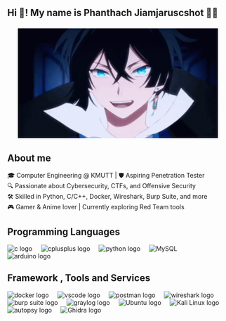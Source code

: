 <h2 align="left">Hi 👋! My name is Phanthach Jiamjaruscshot 🐱‍💻</h2>

###

<div align="center">
  <img src="vanitas-no.gif" height="250" alt="Vanitas No Carte GIF" />
</div>

###

<h2 align="left">About me</h2>

<p align="left">🎓 Computer Engineering @ KMUTT | 🛡️ Aspiring Penetration Tester<br>🔍 Passionate about Cybersecurity, CTFs, and Offensive Security<br>🛠️ Skilled in Python, C/C++, Docker, Wireshark, Burp Suite, and more<br>🎮 Gamer & Anime lover | Currently exploring Red Team tools</p>

###

<h2 align="left">Programming Languages</h2>

<div align="left">
  <img src="https://cdn.jsdelivr.net/gh/devicons/devicon/icons/c/c-original.svg" height="60" alt="c logo" title="C"/>
  <img width="12" />
  <img src="https://cdn.jsdelivr.net/gh/devicons/devicon/icons/cplusplus/cplusplus-original.svg" height="60" alt="cplusplus logo" title="C++"/>
  <img width="12" />
  <img src="https://cdn.jsdelivr.net/gh/devicons/devicon/icons/python/python-original.svg" height="60" alt="python logo" title="Python"/>
  <img width="12" />
  <img src="https://raw.githubusercontent.com/marwin1991/profile-technology-icons/refs/heads/main/icons/mysql.png" height="60" alt="MySQL" title="MySQL"/>
  <img width="12" />
  <img src="https://cdn.jsdelivr.net/gh/devicons/devicon/icons/arduino/arduino-original.svg" height="60" alt="arduino logo" title="Arduino" />
  <img width="12" />
</div>

###

<h2 align="left">Framework , Tools and Services</h2>

<div align="left">
  <img src="https://cdn4.iconfinder.com/data/icons/logos-and-brands/512/97_Docker_logo_logos-512.png" height="60" alt="docker logo" />
  <img width="12" />
  <img src="https://cdn.jsdelivr.net/gh/devicons/devicon/icons/vscode/vscode-original.svg" height="60" alt="vscode logo" />
  <img width="12" />
  <img src="https://www.vectorlogo.zone/logos/getpostman/getpostman-icon.svg" height="60" alt="postman logo" />
  <img width="12" />
  <img src="https://upload.wikimedia.org/wikipedia/commons/c/c6/Wireshark_icon_new.png" height="60" alt="wireshark logo" />
  <img width="12" />
  <img src="https://upload.wikimedia.org/wikipedia/commons/thumb/e/e7/BurpSuite_Comunity_Edition.svg/550px-BurpSuite_Comunity_Edition.svg.png" height="60" alt="burp suite logo" />
  <img width="12" />
  <img src="https://static-00.iconduck.com/assets.00/graylog-icon-2048x1980-ebfbdmv3.png" height="60" alt="graylog logo" />
  <img width="12" />
  <img src="https://upload.wikimedia.org/wikipedia/commons/thumb/9/9e/UbuntuCoF.svg/1024px-UbuntuCoF.svg.png" height="60" alt="Ubuntu logo" />
  <img width="12" />
  <img src="https://upload.wikimedia.org/wikipedia/commons/2/2b/Kali-dragon-icon.svg" height="60" alt="Kali Linux logo" />
  <img width="12" />
  <img src="https://avatars.githubusercontent.com/u/866922?v=4" height="60" alt="autopsy logo" />
  <img width="12" />
  <img src="https://upload.wikimedia.org/wikipedia/commons/thumb/f/f6/Ghidra_logo.svg/250px-Ghidra_logo.svg.png" height="60" alt="Ghidra logo" />
</div>
